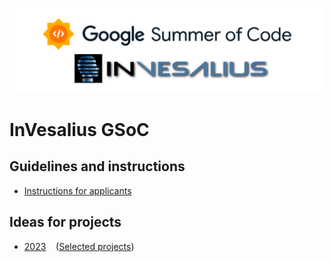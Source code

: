 ![GSoC and InVesalius logo](./google_summer_of_code_invesalius_horizontal.png "GSoC and InVesalius logo")

# InVesalius GSoC

## Guidelines and instructions

- [Instructions for applicants](https://github.com/invesalius/gsoc/blob/main/gsoc_application.md)

## Ideas for projects

- [2023](https://github.com/invesalius/gsoc/blob/main/gsoc_2023_ideas.md) $~~$ ([Selected projects](https://github.com/invesalius/gsoc/blob/main/gsoc_2023_selected.md))

